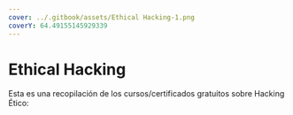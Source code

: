 ```yaml
---
cover: ../.gitbook/assets/Ethical Hacking-1.png
coverY: 64.49155145929339
---
```


# Ethical Hacking

Esta es una recopilación de los cursos/certificados gratuitos sobre Hacking Ético:

